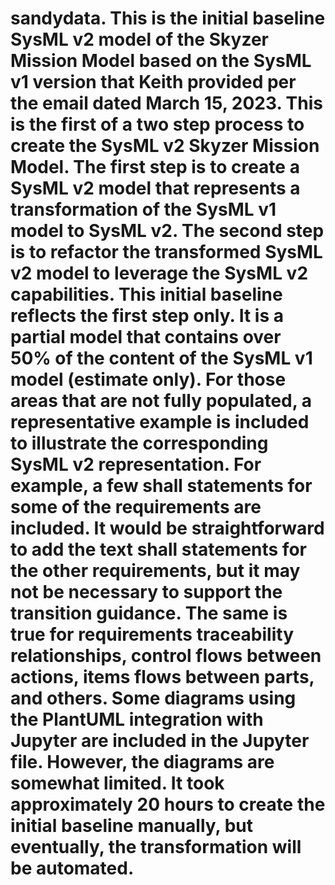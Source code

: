 # sandydata. This is the initial baseline SysML v2 model of the Skyzer Mission Model based on the SysML v1 version that Keith provided per the email dated March 15, 2023. This is the first of a two step process to create the SysML v2 Skyzer Mission Model. The first step is to create a SysML v2 model that represents a transformation of the SysML v1 model to SysML v2. The second step is to refactor the transformed SysML v2 model to leverage the SysML v2 capabilities. This initial baseline reflects the first step only.  It is a partial model that contains over 50% of the content of the SysML v1 model (estimate only). For those areas that are not fully populated, a representative example is included to illustrate the corresponding SysML v2 representation. For example, a few shall statements for some of the requirements are included. It would be straightforward to add the text shall statements for the other requirements, but it may not be necessary to support the transition guidance. The same is true for requirements traceability relationships, control flows between actions, items flows between parts, and others. Some diagrams using the PlantUML integration with Jupyter are included in the Jupyter file. However, the diagrams are somewhat limited. It took approximately 20 hours to create the initial baseline manually, but eventually, the transformation will be automated. 
